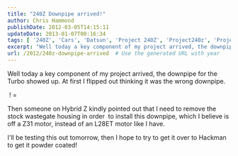 ```yaml
---
title: "240Z Downpipe arrived!"
author: Chris Hammond
publishDate: 2012-03-05T14:15:11
updateDate: 2013-01-07T00:16:34
tags: [ '240Z', 'Cars', 'Datsun', 'Project 240Z', 'Project240z', 'Project240Zcom' ]
excerpt: "Well today a key component of my project arrived, the downpipe for the Turbo showed up. At first I flipped out thinking it was the wrong downpipe.  ! =  Then someone on Hybrid Z kindly pointed out that I need to remove the stock wastegate housing in order  to install this downpipe, which I believe is off a Z31 motor, instead of an L28ET motor like I have. I'll be testing this out tomorrow, then I hope to try to get it over to Hackman to get it powder..."
url: /2012/240z-downpipe-arrived  # Use the generated URL with year
---
```

<p>Well today a key component of my project arrived, the downpipe for the Turbo showed up. At first I flipped out thinking it was the wrong downpipe.</p> <p><a href="https://www.flickr.com/photos/chammond/490585558/" target="_blank"><img alt="" src="https://farm1.static.flickr.com/218/490585558_eb5112c77e_m.jpg" border="0" /></a> ! = <a href="https://www.flickr.com/photos/chammond/490601273/" target="_blank"><img alt="" src="https://farm1.static.flickr.com/217/490601273_c54b8a7005_m.jpg" border="0" /></a></p> <p>Then someone on Hybrid Z kindly pointed out that I need to remove the stock wastegate housing in order&nbsp; to install this downpipe, which I believe is off a Z31 motor, instead of an L28ET motor like I have.</p> <p>I'll be testing this out tomorrow, then I hope to try to get it over to Hackman to get it powder coated!</p>
